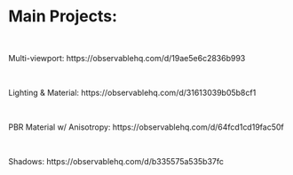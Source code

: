 <h1>Main Projects:</h1>
<br><p>Multi-viewport: https://observablehq.com/d/19ae5e6c2836b993</p>
<br><p>Lighting & Material: https://observablehq.com/d/31613039b05b8cf1</p>
<br><p>PBR Material w/ Anisotropy: https://observablehq.com/d/64fcd1cd19fac50f</p>
<br><p>Shadows: https://observablehq.com/d/b335575a535b37fc</p>
